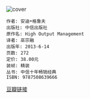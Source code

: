 ![cover](https://img1.doubanio.com/view/subject/s/public/s26689038.jpg)

    作者: 安迪•格鲁夫
    出版社: 中信出版社
    原作名: High Output Management
    译者: 巫宗融
    出版年: 2013-6-14
    页数: 272
    定价: 38.00元
    装帧: 精装
    丛书: 中信十年畅销经典
    ISBN: 9787508639666

[豆瓣链接](https://book.douban.com/subject/24700126/)


























